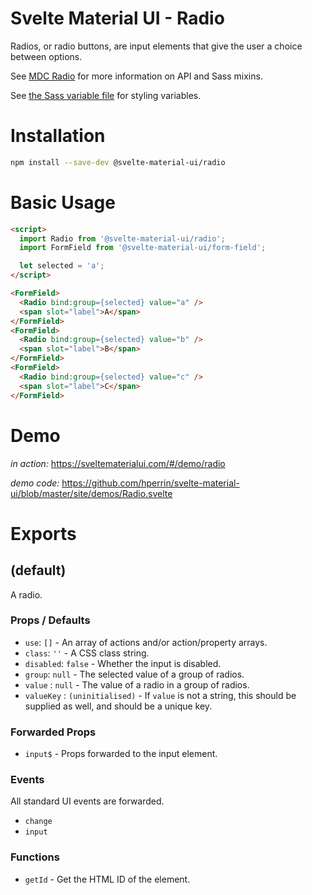 # Svelte Material UI - Radio

Radios, or radio buttons, are input elements that give the user a choice between options.

See [MDC Radio](https://material.io/develop/web/components/input-controls/radio-buttons/) for more information on API and Sass mixins.

See [the Sass variable file](https://github.com/material-components/material-components-web/blob/v3.1.1/packages/mdc-radio/_variables.scss) for styling variables.

# Installation

```sh
npm install --save-dev @svelte-material-ui/radio
```

# Basic Usage

```html
<script>
  import Radio from '@svelte-material-ui/radio';
  import FormField from '@svelte-material-ui/form-field';

  let selected = 'a';
</script>

<FormField>
  <Radio bind:group={selected} value="a" />
  <span slot="label">A</span>
</FormField>
<FormField>
  <Radio bind:group={selected} value="b" />
  <span slot="label">B</span>
</FormField>
<FormField>
  <Radio bind:group={selected} value="c" />
  <span slot="label">C</span>
</FormField>
```

# Demo

*in action:* https://sveltematerialui.com/#/demo/radio

*demo code:* https://github.com/hperrin/svelte-material-ui/blob/master/site/demos/Radio.svelte

# Exports

## (default)

A radio.

### Props / Defaults

* `use`: `[]` - An array of actions and/or action/property arrays.
* `class`: `''` - A CSS class string.
* `disabled`: `false` - Whether the input is disabled.
* `group`: `null` - The selected value of a group of radios.
* `value` : `null` - The value of a radio in a group of radios.
* `valueKey` : `(uninitialised)` - If `value` is not a string, this should be supplied as well, and should be a unique key.

### Forwarded Props

* `input$` - Props forwarded to the input element.

### Events

All standard UI events are forwarded.

* `change`
* `input`

### Functions

* `getId` - Get the HTML ID of the element.
